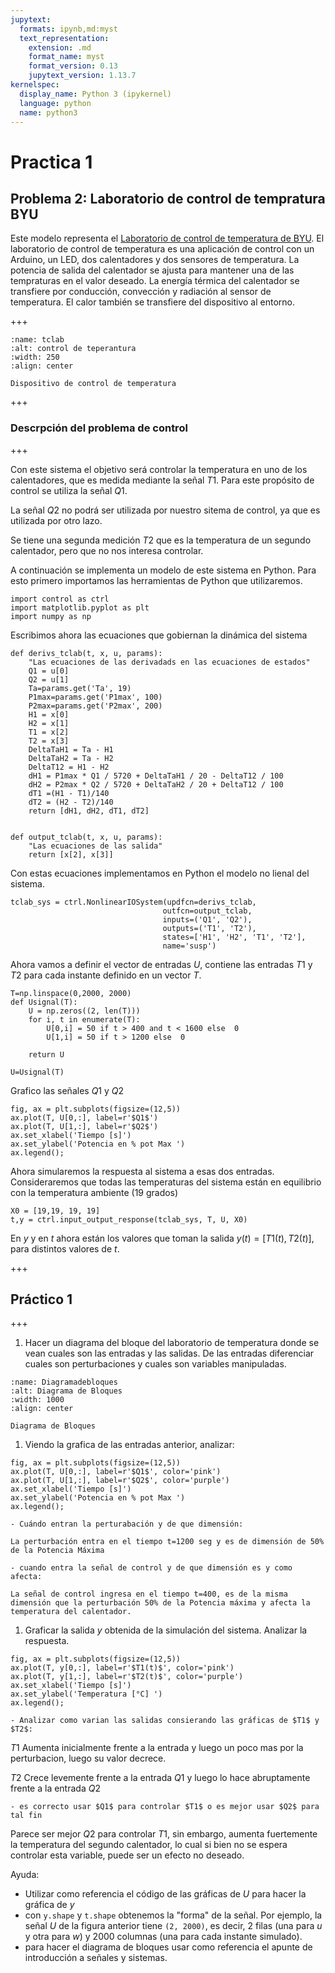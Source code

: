 ```yaml
---
jupytext:
  formats: ipynb,md:myst
  text_representation:
    extension: .md
    format_name: myst
    format_version: 0.13
    jupytext_version: 1.13.7
kernelspec:
  display_name: Python 3 (ipykernel)
  language: python
  name: python3
---
```


# Practica 1

## Problema 2: Laboratorio de control de tempratura BYU

Este modelo representa el [Laboratorio de control de temperatura de BYU](http://apmonitor.com/pdc/index.php/Main/ArduinoTemperatureControl). El laboratorio de control de temperatura es una aplicación de control con un Arduino, un LED, dos calentadores y dos sensores de temperatura. La potencia de salida del calentador se ajusta para mantener una de las tempraturas en el valor deseado. La energía térmica del calentador se transfiere por conducción, convección y radiación al sensor de temperatura. El calor también se transfiere del dispositivo al entorno.

+++

```{figure} .\tclab_device.png
:name: tclab
:alt: control de teperantura
:width: 250
:align: center

Dispositivo de control de temperatura
```

+++

### Descrpción del problema de control

+++

Con este sistema el objetivo será controlar la temperatura en uno de los calentadores, que es medida mediante la señal $T1$. Para este propósito de control se utiliza la señal $Q1$. 

La señal $Q2$ no podrá ser utilizada por nuestro sitema de control, ya que es utilizada por otro lazo. 

Se tiene una segunda medición $T2$ que es la temperatura de un segundo calentador, pero que no nos interesa controlar.

A continuación se implementa un modelo de este sistema en Python. Para esto primero importamos las herramientas de Python que utilizaremos.

```{code-cell} ipython3
import control as ctrl
import matplotlib.pyplot as plt
import numpy as np
```

Escribimos ahora las ecuaciones que gobiernan la dinámica del sistema

```{code-cell} ipython3
def derivs_tclab(t, x, u, params):
    "Las ecuaciones de las derivadads en las ecuaciones de estados"
    Q1 = u[0]
    Q2 = u[1]
    Ta=params.get('Ta', 19)
    P1max=params.get('P1max', 100)
    P2max=params.get('P2max', 200)
    H1 = x[0]
    H2 = x[1]
    T1 = x[2]
    T2 = x[3]
    DeltaTaH1 = Ta - H1
    DeltaTaH2 = Ta - H2
    DeltaT12 = H1 - H2
    dH1 = P1max * Q1 / 5720 + DeltaTaH1 / 20 - DeltaT12 / 100
    dH2 = P2max * Q2 / 5720 + DeltaTaH2 / 20 + DeltaT12 / 100
    dT1 =(H1 - T1)/140
    dT2 = (H2 - T2)/140
    return [dH1, dH2, dT1, dT2]


def output_tclab(t, x, u, params):
    "Las ecuaciones de las salida"
    return [x[2], x[3]]
```

Con estas ecuaciones implementamos en Python el modelo no lienal del sistema.

```{code-cell} ipython3
tclab_sys = ctrl.NonlinearIOSystem(updfcn=derivs_tclab, 
                                  outfcn=output_tclab, 
                                  inputs=('Q1', 'Q2'), 
                                  outputs=('T1', 'T2'), 
                                  states=['H1', 'H2', 'T1', 'T2'], 
                                  name='susp')
```

Ahora vamos a definir el vector de entradas $U$, contiene las entradas $T1$ y $T2$ para cada instante definido en un vector $T$.

```{code-cell} ipython3
T=np.linspace(0,2000, 2000)
def Usignal(T):
    U = np.zeros((2, len(T)))
    for i, t in enumerate(T):
        U[0,i] = 50 if t > 400 and t < 1600 else  0
        U[1,i] = 50 if t > 1200 else  0
        
    return U

U=Usignal(T)
```

Grafico las señales $Q1$ y $Q2$

```{code-cell} ipython3
fig, ax = plt.subplots(figsize=(12,5))
ax.plot(T, U[0,:], label=r'$Q1$')
ax.plot(T, U[1,:], label=r'$Q2$')
ax.set_xlabel('Tiempo [s]')
ax.set_ylabel('Potencia en % pot Max ')
ax.legend();
```

Ahora simularemos la respuesta al sistema a esas dos entradas. Consideraremos que todas las temperaturas del sistema están en equilibrio con la temperatura ambiente (19 grados)

```{code-cell} ipython3
X0 = [19,19, 19, 19]
t,y = ctrl.input_output_response(tclab_sys, T, U, X0)

```

En $y$ y en $t$ ahora están los valores que toman la salida $y(t) = [T1(t), T2(t)]$, para distintos valores de $t$.

+++

## Práctico 1

+++

1. Hacer un diagrama del bloque del laboratorio de temperatura donde se vean cuales son las entradas y las salidas. De las entradas diferenciar cuales son perturbaciones y cuales son variables manipuladas.

```{figure} .\Punto 2.drawio.png
:name: Diagramadebloques
:alt: Diagrama de Bloques
:width: 1000
:align: center

Diagrama de Bloques
```
1. Viendo la grafica de las entradas anterior, analizar:

```{code-cell} ipython3
fig, ax = plt.subplots(figsize=(12,5))
ax.plot(T, U[0,:], label=r'$Q1$', color='pink')
ax.plot(T, U[1,:], label=r'$Q2$', color='purple')
ax.set_xlabel('Tiempo [s]')
ax.set_ylabel('Potencia en % pot Max ')
ax.legend();
```

    - Cuándo entran la perturabación y de que dimensión: 
    
    La perturbación entra en el tiempo t=1200 seg y es de dimensión de 50% de la Potencia Máxima
    
    - cuando entra la señal de control y de que dimensión es y como afecta: 
    
    La señal de control ingresa en el tiempo t=400, es de la misma dimensión que la perturbación 50% de la Potencia máxima y afecta la temperatura del calentador.
    
1. Graficar la salida $y$ obtenida de la simulación del sistema. Analizar la respuesta. 

```{code-cell} ipython3
fig, ax = plt.subplots(figsize=(12,5))
ax.plot(T, y[0,:], label=r'$T1(t)$', color='pink')
ax.plot(T, y[1,:], label=r'$T2(t)$', color='purple')
ax.set_xlabel('Tiempo [s]')
ax.set_ylabel('Temperatura [°C] ')
ax.legend();
```

    - Analizar como varian las salidas consierando las gráficas de $T1$ y $T2$:
    
   $T1$ Aumenta inicialmente frente a la entrada y luego un poco mas por la perturbacion, luego su valor decrece.
    
   $T2$ Crece levemente frente a la entrada $Q1$ y luego lo hace abruptamente frente a la entrada $Q2$
    
    - es correcto usar $Q1$ para controlar $T1$ o es mejor usar $Q2$ para tal fin
    
  Parece ser mejor $Q2$ para controlar $T1$, sin embargo, aumenta fuertemente la temperatura del segundo calentador, lo cual si bien no se espera controlar esta variable, puede ser un efecto no deseado.
    
    

Ayuda: 
- Utilizar como referencia el código de las gráficas de $U$ para hacer la gráfica de $y$
- con `y.shape` y `t.shape` obtenemos la "forma" de la señal. Por ejemplo, la señal $U$ de la figura anterior tiene `(2, 2000)`, es decir, 2 filas (una para $u$ y otra para $w$) y 2000 columnas (una para cada instante simulado).
- para hacer el diagrama de bloques usar como referencia el apunte de introducción a señales y sistemas.

```{code-cell} ipython3

```
